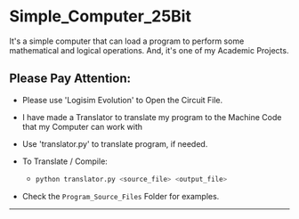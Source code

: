 # Simple_Computer_25Bit
It's a simple computer that can load a program to perform some mathematical and logical operations. And, it's one of my Academic Projects.

## Please Pay Attention:

- Please use 'Logisim Evolution' to Open the Circuit File.

- I have made a Translator to translate my program to the Machine Code that my Computer can work with

- Use 'translator.py' to translate program, if needed.

- To Translate / Compile:
  - ```bash
    python translator.py <source_file> <output_file>
    ```
- Check the `Program_Source_Files` Folder for examples.

---
